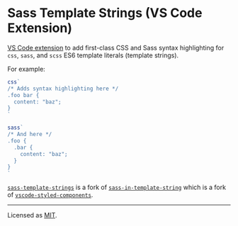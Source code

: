 # Sass Template Strings (VS Code Extension)

[VS Code extension](https://marketplace.visualstudio.com/items?itemName=ZaydekMichels-Gualtieri.sass-template-strings) to add first-class CSS and Sass syntax highlighting for `css`, `sass`, and `scss` ES6 template literals (template strings).

For example:

```jsx
css`
/* Adds syntax highlighting here */
.foo bar {
  content: "baz";
}
`

sass`
/* And here */
.foo {
  .bar {
    content: "baz";
  }
}
`
```

[`sass-template-strings`](https://marketplace.visualstudio.com/items?itemName=ZaydekMichels-Gualtieri.sass-template-strings) is a fork of [`sass-in-template-string`](https://marketplace.visualstudio.com/items?itemName=enhancedjs.sass-in-template-string) which is a fork of [`vscode-styled-components`](https://marketplace.visualstudio.com/items?itemName=jpoissonnier.vscode-styled-components).

---

Licensed as [MIT](/LICENSE).
